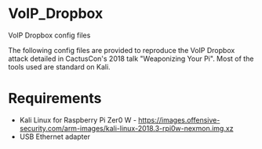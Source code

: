 # VoIP_Dropbox
VoIP Dropbox config files

The following config files are provided to reproduce the VoIP Dropbox attack detailed in CactusCon's 2018 talk "Weaponizing Your Pi". Most of the tools used are standard on Kali.

# Requirements
- Kali Linux for Raspberry Pi Zer0 W - https://images.offensive-security.com/arm-images/kali-linux-2018.3-rpi0w-nexmon.img.xz
- USB Ethernet adapter
